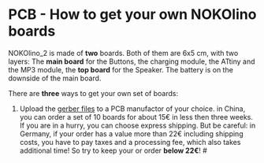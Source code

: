# PCB - How to get your own NOKOlino boards

NOKOlino_2 is made of **two** boards. Both of them are 6x5 cm, with two layers: The **main board** for the Buttons, 
the charging module, the ATtiny and the MP3 module, the **top board** for the Speaker. The battery is on the 
downside of the main board.  
  
There are **three** ways to get your own set of boards:

1.  Upload the [gerber files](https://github.com/NikolaiRadke/NOKOlino_2/tree/master/schematics/gerber) to a PCB manufactor
of your choice. in China, you can order a set of 10 boards for about 15€ in less then three weeks. If you are in a hurry, 
you can choose express shipping. But be careful: in Germany, if your order has a value more than 22€ including shipping costs, you have to pay taxes
and a processing fee, which also takes additional time! So try to keep your or order **below 22€**!  #





